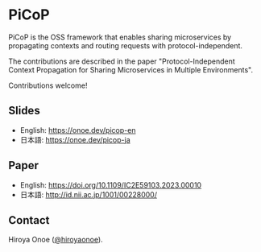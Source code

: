 # PiCoP
PiCoP is the OSS framework that enables sharing microservices by propagating contexts and routing requests with protocol-independent.

The contributions are described in the paper "Protocol-Independent Context Propagation for Sharing Microservices in Multiple Environments".

Contributions welcome!

## Slides
- English: https://onoe.dev/picop-en
- 日本語: https://onoe.dev/picop-ja

## Paper
- English: https://doi.org/10.1109/IC2E59103.2023.00010
- 日本語: http://id.nii.ac.jp/1001/00228000/

## Contact
Hiroya Onoe ([@hiroyaonoe](https://github.com/hiroyaonoe)). 
